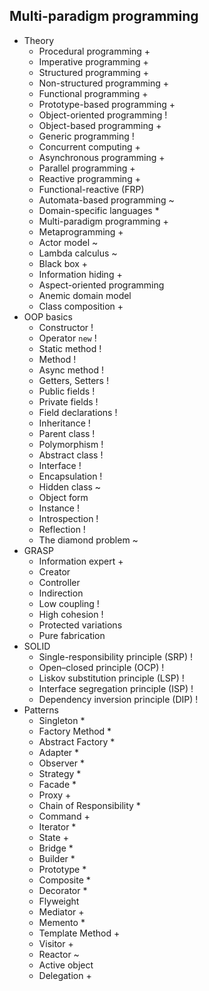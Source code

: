 ## Multi-paradigm programming

- Theory
  - Procedural programming +
  - Imperative programming +
  - Structured programming +
  - Non-structured programming +
  - Functional programming +
  - Prototype-based programming +
  - Object-oriented programming !
  - Object-based programming +
  - Generic programming !
  - Concurrent computing +
  - Asynchronous programming +
  - Parallel programming +
  - Reactive programming +
  - Functional-reactive (FRP)
  - Automata-based programming ~
  - Domain-specific languages *
  - Multi-paradigm programming +
  - Metaprogramming +
  - Actor model ~
  - Lambda calculus ~
  - Black box +
  - Information hiding +
  - Aspect-oriented programming
  - Anemic domain model
  - Class composition +
- OOP basics
  - Constructor !
  - Operator `new` !
  - Static method !
  - Method !
  - Async method !
  - Getters, Setters !
  - Public fields !
  - Private fields !
  - Field declarations !
  - Inheritance !
  - Parent class !
  - Polymorphism !
  - Abstract class !
  - Interface !
  - Encapsulation !
  - Hidden class ~
  - Object form
  - Instance !
  - Introspection !
  - Reflection !
  - The diamond problem ~
- GRASP
  - Information expert +
  - Creator
  - Controller
  - Indirection
  - Low coupling !
  - High cohesion !
  - Protected variations
  - Pure fabrication
- SOLID
  - Single-responsibility principle (SRP) !
  - Open–closed principle (OCP) !
  - Liskov substitution principle (LSP) !
  - Interface segregation principle (ISP) !
  - Dependency inversion principle (DIP) !
- Patterns
  - Singleton *
  - Factory Method *
  - Abstract Factory *
  - Adapter *
  - Observer *
  - Strategy *
  - Facade *
  - Proxy +
  - Chain of Responsibility *
  - Command +
  - Iterator *
  - State +
  - Bridge *
  - Builder *
  - Prototype *
  - Composite *
  - Decorator *
  - Flyweight
  - Mediator +
  - Memento *
  - Template Method +
  - Visitor +
  - Reactor ~
  - Active object
  - Delegation +
